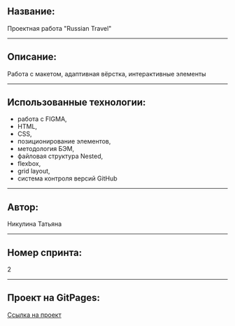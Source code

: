 ## Название:

Проектная работа "Russian Travel"

---

## Описание:

Работа с макетом, адаптивная вёрстка, интерактивные элементы

---

## Использованные технологии:

- работа с FIGMA,
- HTML,
- CSS,
- позиционирование элементов,
- методология БЭМ,
- файловая структура Nested,
- flexbox,
- grid layout,
- система контроля версий GitHub

---

## Автор:

Никулина Татьяна

---

## Номер спринта:

2

---

## Проект на GitPages:

[Ссылка на проект](https://tatiananikulina.github.io/russian-travel/index.html)
